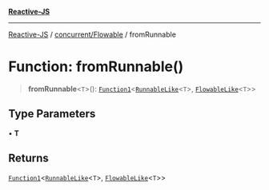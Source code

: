 [**Reactive-JS**](../../../README.md)

***

[Reactive-JS](../../../README.md) / [concurrent/Flowable](../README.md) / fromRunnable

# Function: fromRunnable()

> **fromRunnable**\<`T`\>(): [`Function1`](../../../functions/type-aliases/Function1.md)\<[`RunnableLike`](../../interfaces/RunnableLike.md)\<`T`\>, [`FlowableLike`](../../interfaces/FlowableLike.md)\<`T`\>\>

## Type Parameters

• **T**

## Returns

[`Function1`](../../../functions/type-aliases/Function1.md)\<[`RunnableLike`](../../interfaces/RunnableLike.md)\<`T`\>, [`FlowableLike`](../../interfaces/FlowableLike.md)\<`T`\>\>
